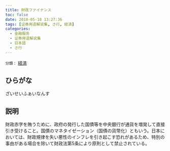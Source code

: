 ```yaml
---
title: 財政ファイナンス
toc: false
date: 2018-05-18 13:27:36
tags: [证券用语解说集, さ行, 経済]
categories:
  - 金融服务
  - 证券用语解说集
  - 日本語
  - さ行
---
```


`分類：` [経済](/tags/経済/)

## ひらがな

ざいせいふぁいなんす

## 説明

財政赤字を賄うために、政府の発行した国債等を中央銀行が通貨を増発して直接引き受けること。国債のマネタイゼーション（国債の貨幣化）ともいう。日本においては、財政規律を失い悪性のインフレを引き起こす恐れがあるため、特別の事由がある場合を除いて財政法第5条により原則として禁止されている。
